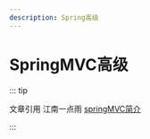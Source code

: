 ```yaml
---
description: Spring高级
---
```


# SpringMVC高级

::: tip

文章引用 江南一点雨 [springMVC简介](http://itboyhub.com/2021/01/28/springmvc-introduce/)

:::


   
  